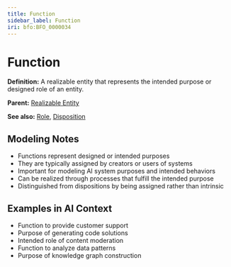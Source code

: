 ```yaml
---
title: Function
sidebar_label: Function
iri: bfo:BFO_0000034
---
```


# Function

**Definition:** A realizable entity that represents the intended purpose or designed role of an entity.

**Parent:** [Realizable Entity](/bfo/continuant/realizable-entity)

**See also:** [Role](/bfo/continuant/role), [Disposition](/bfo/continuant/disposition)

## Modeling Notes

- Functions represent designed or intended purposes
- They are typically assigned by creators or users of systems
- Important for modeling AI system purposes and intended behaviors
- Can be realized through processes that fulfill the intended purpose
- Distinguished from dispositions by being assigned rather than intrinsic

## Examples in AI Context

- Function to provide customer support
- Purpose of generating code solutions
- Intended role of content moderation
- Function to analyze data patterns
- Purpose of knowledge graph construction
